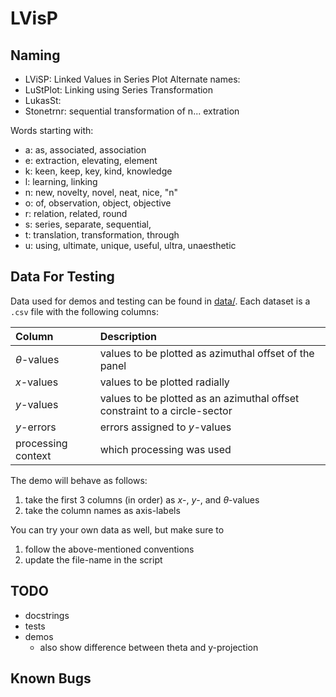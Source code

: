 # LVisP

## Naming
* LViSP: Linked Values in Series Plot
Alternate names:
* LuStPlot: Linking using Series Transformation
* LukasSt: 
* Stonetrnr: sequential transformation of n... extration

Words starting with:
* a: as, associated, association
* e: extraction, elevating, element
* k: keen, keep, key, kind, knowledge
* l: learning, linking
* n: new, novelty, novel, neat, nice, "n"
* o: of, observation, object, objective
* r: relation, related, round
* s: series, separate, sequential,
* t: translation, transformation, through
* u: using, ultimate, unique, useful, ultra, unaesthetic

## Data For Testing
Data used for demos and testing can be found in [data/](./data/).
Each dataset is a `.csv` file with the following columns:

| Column | Description |
| :- | :- |
$\theta$-values | values to be plotted as azimuthal offset of the panel
$x$-values      | values to be plotted radially
$y$-values      | values to be plotted as an azimuthal offset constraint to a circle-sector
$y$-errors      | errors assigned to $y$-values
processing context  | which processing was used

The demo will behave as follows:
1. take the first 3 columns (in order) as $x$-, $y$-, and $\theta$-values
2. take the column names as axis-labels

You can try your own data as well, but make sure to
1. follow the above-mentioned conventions
2. update the file-name in the script

## TODO
* docstrings
* tests
* demos
    * also show difference between theta and y-projection

## Known Bugs
